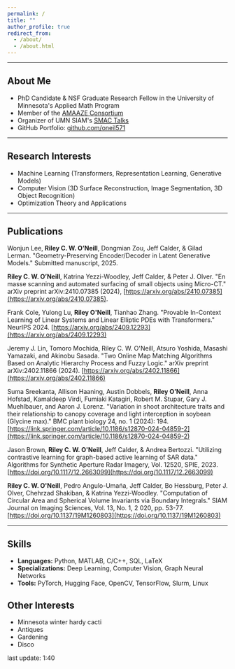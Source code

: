 ```yaml
---
permalink: /
title: ""
author_profile: true
redirect_from: 
  - /about/
  - /about.html
---
```



---

## **About Me**
- PhD Candidate & NSF Graduate Research Fellow in the University of Minnesota's Applied Math Program
- Member of the [AMAAZE Consortium](amaaze.umn.edu)
- Organizer of UMN SIAM's [SMAC Talks](https://www.instagram.com/umn_siam/)
- GitHub Portfolio: [github.com/oneil571](https://github.com/oneil571)
---

## **Research Interests**
- Machine Learning (Transformers, Representation Learning, Generative Models)
- Computer Vision (3D Surface Reconstruction, Image Segmentation, 3D Object Recognition)
- Optimization Theory and Applications
---

## **Publications**

Wonjun Lee,  **Riley C. W. O’Neill**, Dongmian Zou, Jeff Calder, & Gilad Lerman. "Geometry-Preserving Encoder/Decoder in Latent Generative Models." Submitted manuscript, 2025.

**Riley C. W. O’Neill**,  Katrina Yezzi-Woodley, Jeff Calder, & Peter J. Olver. "En masse scanning and automated surfacing of small objects using Micro-CT." arXiv preprint arXiv:2410.07385 (2024), [https://arxiv.org/abs/2410.07385](https://arxiv.org/abs/2410.07385).

Frank Cole, Yulong Lu, **Riley O'Neill**, Tianhao Zhang. "Provable In-Context Learning of Linear Systems and Linear Elliptic PDEs with Transformers." NeurIPS 2024. [https://arxiv.org/abs/2409.12293](https://arxiv.org/abs/2409.12293)

Jeremy J. Lin, Tomoro Mochida, Riley C. W. O'Neill, Atsuro Yoshida, Masashi Yamazaki, and Akinobu Sasada. "Two Online Map Matching Algorithms Based on Analytic Hierarchy Process and Fuzzy Logic." arXiv preprint arXiv:2402.11866 (2024). [https://arxiv.org/abs/2402.11866](https://arxiv.org/abs/2402.11866)

Suma Sreekanta, Allison Haaning, Austin Dobbels, **Riley O’Neill**, Anna Hofstad, Kamaldeep Virdi, Fumiaki Katagiri, Robert M. Stupar, Gary J. Muehlbauer, and Aaron J. Lorenz. "Variation in shoot architecture traits and their relationship to canopy coverage and light interception in soybean (Glycine max)." BMC plant biology 24, no. 1 (2024): 194. [https://link.springer.com/article/10.1186/s12870-024-04859-2](https://link.springer.com/article/10.1186/s12870-024-04859-2)

Jason Brown, **Riley C. W. O'Neill**, Jeff Calder, & Andrea Bertozzi. "Utilizing contrastive learning for graph-based active learning of SAR data." Algorithms for Synthetic Aperture Radar Imagery, Vol. 12520, SPIE, 2023. [https://doi.org/10.1117/12.2663099](https://doi.org/10.1117/12.2663099)

**Riley C. W. O'Neill**, Pedro Angulo-Uman͂a, Jeff Calder, Bo Hessburg, Peter J. Olver, Chehrzad Shakiban,  & Katrina Yezzi-Woodley. "Computation of Circular Area and Spherical Volume Invariants via Boundary Integrals." SIAM Journal on Imaging Sciences, Vol. 13, No. 1, 2
020, pp. 53-77. [https://doi.org/10.1137/19M1260803](https://doi.org/10.1137/19M1260803)

---

## **Skills**
- **Languages:** Python, MATLAB, C/C++, SQL, LaTeX  
- **Specializations:** Deep Learning, Computer Vision, Graph Neural Networks  
- **Tools:** PyTorch, Hugging Face, OpenCV, TensorFlow, Slurm, Linux


## **Other Interests**
- Minnesota winter hardy cacti
- Antiques
- Gardening
- Disco

last update: 1:40
